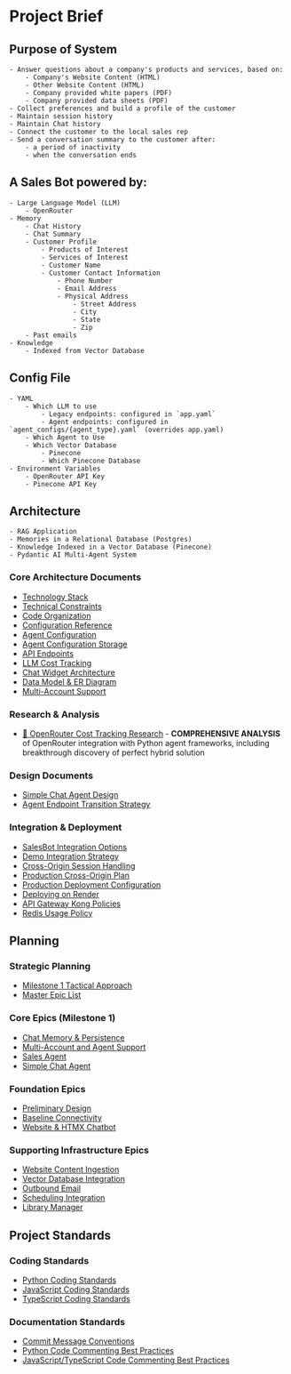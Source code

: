 # Project Brief

## Purpose of System
    - Answer questions about a company's products and services, based on:
        - Company's Website Content (HTML)
        - Other Website Content (HTML)
        - Company provided white papers (PDF)
        - Company provided data sheets (PDF)
    - Collect preferences and build a profile of the customer
    - Maintain session history
    - Maintain Chat history
    - Connect the customer to the local sales rep
    - Send a conversation summary to the customer after:
        - a period of inactivity
        - when the conversation ends

## A Sales Bot powered by:
    - Large Language Model (LLM)
        - OpenRouter
    - Memory
        - Chat History
        - Chat Summary
        - Customer Profile
            - Products of Interest
            - Services of Interest
            - Customer Name
            - Customer Contact Information
                - Phone Number
                - Email Address
                - Physical Address
                    - Street Address
                    - City
                    - State
                    - Zip
        - Past emails
    - Knowledge
        - Indexed from Vector Database

## Config File
    - YAML
        - Which LLM to use
            - Legacy endpoints: configured in `app.yaml`
            - Agent endpoints: configured in `agent_configs/{agent_type}.yaml` (overrides app.yaml)
        - Which Agent to Use
        - Which Vector Database
            - Pinecone
            - Which Pinecone Database
    - Environment Variables
        - OpenRouter API Key
        - Pinecone API Key

## Architecture
    - RAG Application
    - Memories in a Relational Database (Postgres)
    - Knowledge Indexed in a Vector Database (Pinecone)
    - Pydantic AI Multi-Agent System

### Core Architecture Documents
- [Technology Stack](./architecture/technology-stack.md)
- [Technical Constraints](./architecture/technical-constraints.md)
- [Code Organization](./architecture/code-organization.md)
- [Configuration Reference](./architecture/configuration-reference.md)
- [Agent Configuration](./architecture/agent-configuration.md)
- [Agent Configuration Storage](./architecture/agent-configuration-storage.md)
- [API Endpoints](./architecture/endpoints.md)
- [LLM Cost Tracking](./architecture/tracking_llm_costs.md)
- [Chat Widget Architecture](./architecture/chat-widget-architecture.md)
- [Data Model & ER Diagram](./architecture/datamodel.md)
- [Multi-Account Support](./architecture/multi-account-support.md)

### Research & Analysis
- [🎯 OpenRouter Cost Tracking Research](../backend/explore/openrouter-cost-tracking/README.md) - **COMPREHENSIVE ANALYSIS** of OpenRouter integration with Python agent frameworks, including breakthrough discovery of perfect hybrid solution

### Design Documents
- [Simple Chat Agent Design](./design/simple-chat.md)
- [Agent Endpoint Transition Strategy](./design/agent-endpoint-transition.md)

### Integration & Deployment
- [SalesBot Integration Options](./architecture/salesbot-integration.md)
- [Demo Integration Strategy](./architecture/demo-integrations.md)
- [Cross-Origin Session Handling](./architecture/cross-origin-session-handling.md)
- [Production Cross-Origin Plan](./architecture/production-cross-origin-plan.md)
- [Production Deployment Configuration](./architecture/production-deployment-config.md)
- [Deploying on Render](./architecture/deploying-on-render.md)
- [API Gateway Kong Policies](./architecture/api-gateway-kong-policies.md)
- [Redis Usage Policy](./architecture/redis-usage-policy.md)

## Planning

### Strategic Planning
- [Milestone 1 Tactical Approach](./project-management/0000-approach-milestone-01.md)
- [Master Epic List](./project-management/0000-epics.md)

### Core Epics (Milestone 1)
- [Chat Memory & Persistence](./project-management/0004-chat-memory.md)
- [Multi-Account and Agent Support](./project-management/0005-multi-account-and-agent-support.md)
- [Sales Agent](./project-management/0008-sales-agent.md)
- [Simple Chat Agent](./project-management/0017-simple-chat-agent.md)

### Foundation Epics
- [Preliminary Design](./project-management/0001-preliminary-design.md)
- [Baseline Connectivity](./project-management/0002-baseline-connectivity.md)
- [Website & HTMX Chatbot](./project-management/0003-website-htmx-chatbot.md)

### Supporting Infrastructure Epics
- [Website Content Ingestion](./project-management/0010-website-content-ingestion.md)
- [Vector Database Integration](./project-management/0011-vector-db-integration.md)
- [Outbound Email](./project-management/0012-outbound-email.md)
- [Scheduling Integration](./project-management/0013-scheduling-integration.md)
- [Library Manager](./project-management/0019-library-manager.md)

## Project Standards

### Coding Standards
- [Python Coding Standards](./standards/coding-standards-py.md)
- [JavaScript Coding Standards](./standards/coding-standards-js.md)
- [TypeScript Coding Standards](./standards/coding-standards-ts.md)

### Documentation Standards
- [Commit Message Conventions](./standards/commit-messages.md)
- [Python Code Commenting Best Practices](./standards/code-comments-py.md)
- [JavaScript/TypeScript Code Commenting Best Practices](./standards/code-comments-ts.md)